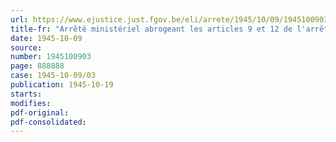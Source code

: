 ```yaml
---
url: https://www.ejustice.just.fgov.be/eli/arrete/1945/10/09/1945100903/justel
title-fr: "Arrêté ministériel abrogeant les articles 9 et 12 de l'arrêté du 12 septembre 1945 tendant à organiser le marche des porcs"
date: 1945-10-09
source:
number: 1945100903
page: 888888
case: 1945-10-09/03
publication: 1945-10-19
starts:
modifies:
pdf-original:
pdf-consolidated:
---
```


